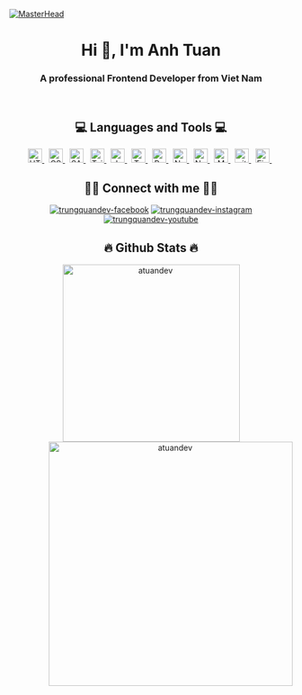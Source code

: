 [![MasterHead](https://www.bbva.ch/wp-content/uploads/2022/09/Biometria-Blog-1300x400-1.gif)](https://rishavchanda.io)
<h1 align="center">Hi 👋, I'm Anh Tuan</h1>
<h3 align="center">A professional Frontend Developer from Viet Nam</h3>
<br/>

<h2 align="center">💻 Languages and Tools 💻</h2>
<p align="center"> 
  <a href="https://www.w3.org/html/" target="_blank" rel="noreferrer"> <img src="https://img.shields.io/badge/HTML5-282C34?logo=html5&logoColor=E34F26" alt="HTML5 logo" title="HTML5" height="25" /> </a> &nbsp;
  <a href="https://www.w3schools.com/css/" target="_blank" rel="noreferrer"> <img src="https://img.shields.io/badge/CSS3-282C34?logo=css3&logoColor=1572B6" alt="CSS3 logo" title="CSS3" height="25" /> </a>&nbsp;
  <a href="https://sass-lang.com" target="_blank" rel="noreferrer"> <img src="https://img.shields.io/badge/Sass-282C34?logo=sass&logoColor=CC6699" alt="SASS logo" title="SASS" height="25" /> </a> &nbsp;
  <a href="https://tailwindcss.com/" target="_blank" rel="noreferrer"> <img src="https://img.shields.io/badge/Tailwind%20CSS-282C34?logo=tailwind-css&logoColor=38B2AC" alt="TailwindCSS logo" title="TailwindCSS" height="25" /> </a>  &nbsp;
  <a href="https://developer.mozilla.org/en-US/docs/Web/JavaScript" target="_blank" rel="noreferrer"> <img src="https://img.shields.io/badge/JavaScript-282C34?logo=javascript&logoColor=F7DF1E" alt="JavaScript logo" title="JavaScript" height="25" /> </a> &nbsp;
  <a href="https://www.typescriptlang.org/" target="_blank" rel="noreferrer"> <img src="https://img.shields.io/badge/TypeScript-282C34?logo=typescript&logoColor=3178C6" alt="TypeScript logo" title="TypeScript" height="25" /> </a>&nbsp;
  <a href="https://reactjs.org/" target="_blank" rel="noreferrer"> <img src="https://img.shields.io/badge/ReactJS-282C34?logo=react&logoColor=61DAFB" alt="ReactJS logo" title="ReactJS" height="25" /> </a> &nbsp;
  <a href="https://nextjs.org/" target="_blank" rel="noreferrer"> <img src="https://img.shields.io/badge/NextJS-282C34?logo=nextdotjs&logoColor=000000" alt="Next.js logo" title="Next.js" height="25" /> </a> &nbsp;
  <a href="https://nodejs.org" target="_blank" rel="noreferrer"> <img src="https://img.shields.io/badge/Node.js-282C34?logo=node.js&logoColor=00F200" alt="Node.js logo" title="Node.js" height="25" /> </a> &nbsp;
  <a href="https://www.mongodb.com/" target="_blank" rel="noreferrer"> <img src="https://img.shields.io/badge/MongoDB-282C34?logo=mongodb&logoColor=47A248" alt="MongoDB logo" title="MongoDB" height="25" /> </a> &nbsp;
  <a href="https://git-scm.com/" target="_blank" rel="noreferrer"> <img src="https://img.shields.io/badge/git-282C34?logo=git&logoColor=F05032" alt="git logo" title="git" height="25" /> </a> &nbsp;
  <a href="https://www.figma.com/" target="_blank" rel="noreferrer"> <img src="https://img.shields.io/badge/Figma-282C34?logo=figma&logoColor=F24E1E" alt="Figma logo" title="Figma" height="25" /> </a> &nbsp;
</p>

<h2 align="center">🙋‍♂️ Connect with me 🙋‍♂️</h2>
<div align="center">
  <a href="https://fb.com/tuanboi161" target="blank"><img src="https://img.icons8.com/bubbles/100/000000/facebook-new.png" alt="trungquandev-facebook" /></a>
  <a href="https://instagram.com/tuanboiii" target="blank"> <img src="https://img.icons8.com/bubbles/100/000000/instagram.png" alt="trungquandev-instagram" /></a>
  <a href="https://www.youtube.com/@atuandev" target="blank"><img src="https://img.icons8.com/bubbles/100/000000/youtube-squared.png" alt="trungquandev-youtube" /></a>
</div>

<h2 align="center">🔥 Github Stats 🔥</h2>
<div align="center">
  <a href="#" title="atuandev">
    <img align="center" width="315" src="https://github-readme-stats.vercel.app/api/top-langs?username=atuandev&title_color=61dafb&text_color=ffffff&icon_color=61dafb&bg_color=20232a&langs_count=8&layout=compact&border_color=61dafb&hide_border=true" alt="atuandev" />
  </a>
  <a href="#" title="atuandev">
    <img align="right" width="434" src="https://github-readme-stats.vercel.app/api?username=atuandev&show_icons=true&theme=react&border_color=61dafb&hide_border=true" alt="atuandev" />
  </a>
</div>
